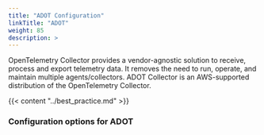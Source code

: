 ```yaml
---
title: "ADOT Configuration"
linkTitle: "ADOT"
weight: 85
description: >
---
```


OpenTelemetry Collector provides a vendor-agnostic solution to receive, process and export telemetry data. It removes the need to run, operate, and maintain multiple agents/collectors. ADOT Collector is an AWS-supported distribution of the OpenTelemetry Collector.

{{< content "../best_practice.md" >}}

### Configuration options for ADOT
